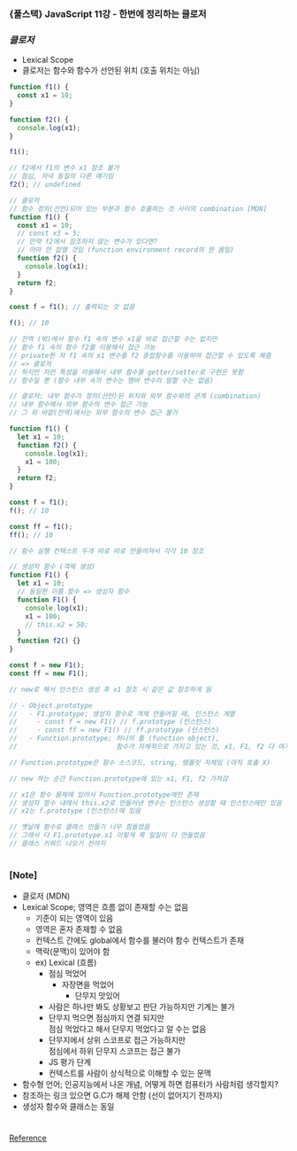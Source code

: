 ### {풀스택} JavaScript 11강 - 한번에 정리하는 클로저

### _클로저_

- Lexical Scope
- 클로저는 함수와 함수가 선언된 위치 (호출 위치는 아님)

```js
function f1() {
  const x1 = 10;
}

function f2() {
  console.log(x1);
}

f1();

// f2에서 f1의 변수 x1 참조 불가
// 점심, 저녁 동질의 다른 얘기임
f2(); // undefined
```

```js
// 클로저
// 함수 정의(선언)되어 있는 부분과 함수 호출하는 것 사이의 combination [MDN]
function f1() {
  const x1 = 10;
  // const x3 = 5;
  // 만약 f2에서 참조하지 않는 변수가 있다면?
  // 아마 안 없앨 것임 (function environment record의 한 몸임)
  function f2() {
    console.log(x1);
  }
  return f2;
}

const f = f1(); // 출력되는 것 없음

f(); // 10

// 전역 (밖)에서 함수 f1 속의 변수 x1을 바로 접근할 수는 없지만
// 함수 f1 속의 함수 f2를 이용해서 접근 가능
// private한 저 f1 속의 x1 변수를 f2 중첩함수를 이용하여 접근할 수 있도록 해줌
// => 클로저
// 하지만 저런 특성을 이용해서 내부 함수를 getter/setter로 구현은 못함
// 함수일 뿐 (함수 내부 속의 변수는 멤버 변수라 말할 수는 없음)

// 클로저: 내부 함수가 정의(선언)된 위치와 외부 함수와의 관계 (combination)
// 내부 함수에서 외부 함수의 변수 접근 가능
// 그 외 바깥(전역)에서는 외부 함수의 변수 접근 불가
```

```js
function f1() {
  let x1 = 10;
  function f2() {
    console.log(x1);
    x1 = 100;
  }
  return f2;
}

const f = f1();
f(); // 10

const ff = f1();
ff(); // 10

// 함수 실행 컨텍스트 두개 따로 따로 만들어져서 각각 10 참조
```

```js
// 생성자 함수 (객체 생성)
function F1() {
  let x1 = 10;
  // 동일한 이름 함수 => 생성자 함수
  function F1() {
    console.log(x1);
    x1 = 100;
    // this.x2 = 50;
  }
  function f2() {}
}

const f = new F1();
const ff = new F1();

// new로 해서 인스턴스 생성 후 x1 참조 시 같은 값 참조하게 됨

// - Object.prototype
//   - F1.prototype; 생성자 함수로 객체 만들어질 때, 인스턴스 계열
//     - const f = new F1() // f.prototype (인스턴스)
//     - const ff = new F1() // ff.prototype (인스턴스)
//   - Function.prototype; 하나의 틀 (function object),
//                         함수가 자체적으로 가지고 있는 것, x1, F1, f2 다 여기에 있음

// Function.prototype은 함수 소스코드, string, 템플릿 자체임 (아직 호출 X)

// new 하는 순간 Function.prototype에 있는 x1, F1, f2 가져감

// x1은 함수 몸체에 있어서 Function.prototype에만 존재
// 생성자 함수 내에서 this.x2로 만들어낸 변수는 인스턴스 생성할 때 인스턴스에만 있음
// x2는 f.prototype (인스턴스)에 있음

// 옛날에 함수로 클래스 만들기 너무 힘들었음
// 그래서 다 F1.prototype.x1 이렇게 쭉 일일이 다 만들었음
// 클래스 키워드 나오기 전까지
```

#

### [Note]

- 클로저 (MDN)
- Lexical Scope; 영역은 흐름 없이 존재할 수는 없음
  - 기준이 되는 영역이 있음
  - 영역은 혼자 존재할 수 없음
  - 컨텍스트 간에도 global에서 함수를 불러야 함수 컨텍스트가 존재
  - 맥락(문맥)이 있어야 함
  - ex) Lexical (흐름)
    - 점심 먹었어
      - 자장면을 먹었어
        - 단무지 맛있어
    - 사람은 하나만 봐도 상황보고 판단 가능하지만 기계는 불가
    - 단무지 먹으면 점심까지 연결 되지만 <br/>
      점심 먹었다고 해서 단무지 먹었다고 알 수는 없음
    - 단무지에서 상위 스코프로 접근 가능하지만 <br/>
      점심에서 하위 단무지 스코프는 접근 불가
    - JS 평가 단계
    - 컨텍스트를 사람이 상식적으로 이해할 수 있는 문맥
- 함수형 언어; 인공지능에서 나온 개념, 어떻게 하면 컴퓨터가 사람처럼 생각할지?
- 참조하는 링크 있으면 G.C가 해제 안함 (선이 없어지기 전까지)
- 생성자 함수와 클래스는 동일

#

[Reference](https://www.youtube.com/watch?v=SMd-a8yJ13U&list=PLEOnZ6GeucBW11uFNvzxToKym9Zv74hxh&index=12)
